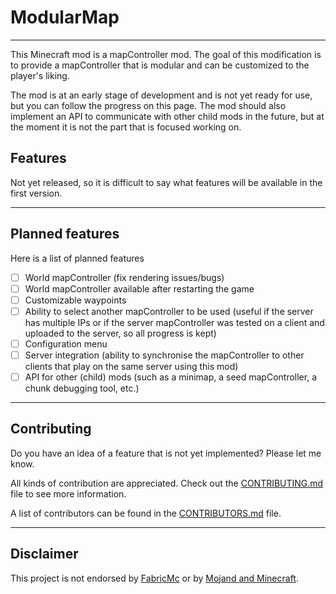 # ModularMap

---

This Minecraft mod is a mapController mod.
The goal of this modification is to provide a mapController that is modular and can be customized to the player's
liking.

The mod is at an early stage of development and is not yet ready for use, but you can follow the progress on this page.
The mod should also implement an API to communicate with other child mods in the future, but at the moment it is not
the part that is focused working on.

## Features

Not yet released, so it is difficult to say what features will be available in the first version.

---

## Planned features

Here is a list of planned features

- [ ] World mapController (fix rendering issues/bugs)
- [ ] World mapController available after restarting the game
- [ ] Customizable waypoints
- [ ] Ability to select another mapController to be used (useful if the server has multiple IPs or if the server
  mapController was
  tested on a client and uploaded to the server, so all progress is kept)
- [ ] Configuration menu
- [ ] Server integration (ability to synchronise the mapController to other clients that play on the same server using
  this
  mod)
- [ ] API for other (child) mods (such as a minimap, a seed mapController, a chunk debugging tool, etc.)

---

## Contributing

Do you have an idea of a feature that is not yet implemented? Please let me know.

All kinds of contribution are appreciated.
Check out the [CONTRIBUTING.md](CONTRIBUTING.md) file to see more information.

A list of contributors can be found in the [CONTRIBUTORS.md](CONTRIBUTORS.md) file.

---

## Disclaimer

This project is not endorsed by [FabricMc](https://fabricmc.net) or by
[Mojand and Minecraft](https://www.minecraft.net).
